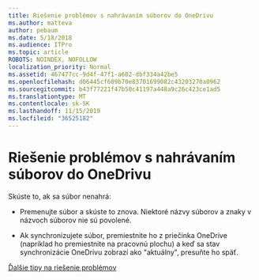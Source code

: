 ```yaml
---
title: Riešenie problémov s nahrávaním súborov do OneDrivu
ms.author: matteva
author: pebaum
ms.date: 5/18/2018
ms.audience: ITPro
ms.topic: article
ROBOTS: NOINDEX, NOFOLLOW
localization_priority: Normal
ms.assetid: 467477cc-9d4f-47f1-a602-dbf334a42be5
ms.openlocfilehash: d06445cf609b70e83701699082c43203270a0962
ms.sourcegitcommit: b43f77221f47b50c41197a448a9c26c423ce1ad5
ms.translationtype: MT
ms.contentlocale: sk-SK
ms.lasthandoff: 11/15/2019
ms.locfileid: "36525182"
---
```

# <a name="fix-problems-uploading-files-to-onedrive"></a>Riešenie problémov s nahrávaním súborov do OneDrivu

Skúste to, ak sa súbor nenahrá:
  
- Premenujte súbor a skúste to znova. Niektoré názvy súborov a znaky v názvoch súborov nie sú povolené. 
    
- Ak synchronizujete súbor, premiestnite ho z priečinka OneDrive (napríklad ho premiestnite na pracovnú plochu) a keď sa stav synchronizácie OneDrivu zobrazí ako "aktuálny", presuňte ho späť. 
    
[Ďalšie tipy na riešenie problémov](https://go.microsoft.com/fwlink/?linkid=873155)
  

